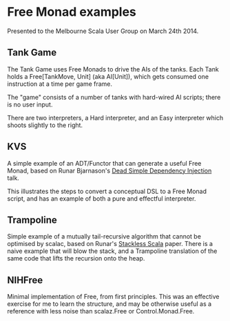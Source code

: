 Free Monad examples
===============

Presented to the Melbourne Scala User Group on March 24th 2014.

Tank Game
---------------
The Tank Game uses Free Monads to drive the AIs of the tanks.  Each Tank holds a Free[TankMove, Unit] (aka AI[Unit]), which gets consumed one instruction at a time per game frame.

The "game" consists of a number of tanks with hard-wired AI scripts; there is no user input.

There are two interpreters, a Hard interpreter, and an Easy interpreter which shoots slightly to the right.


KVS
----------------
A simple example of an ADT/Functor that can generate a useful Free Monad, based on Runar Bjarnason's [Dead Simple Dependency Injection](http://www.youtube.com/watch?v=ZasXwtTRkio) talk.

This illustrates the steps to convert a conceptual DSL to a Free Monad script, and has an example of both a pure and effectful interpreter.


Trampoline
---------------
Simple example of a mutually tail-recursive algorithm that cannot be optimised by scalac, based on Runar's [Stackless Scala](http://blog.higher-order.com/assets/trampolines.pdf) paper. There is a naive example that will blow the stack, and a Trampoline translation of the same code that lifts the recursion onto the heap.

NIHFree
-------------
Minimal implementation of Free, from first principles.  This was an effective exercise for me to learn the structure, and may be otherwise useful as a reference with less noise than scalaz.Free or Control.Monad.Free.
